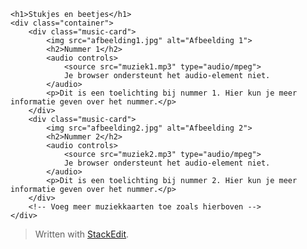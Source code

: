     <h1>Stukjes en beetjes</h1>
    <div class="container">
        <div class="music-card">
            <img src="afbeelding1.jpg" alt="Afbeelding 1">
            <h2>Nummer 1</h2>
            <audio controls>
                <source src="muziek1.mp3" type="audio/mpeg">
                Je browser ondersteunt het audio-element niet.
            </audio>
            <p>Dit is een toelichting bij nummer 1. Hier kun je meer informatie geven over het nummer.</p>
        </div>
        <div class="music-card">
            <img src="afbeelding2.jpg" alt="Afbeelding 2">
            <h2>Nummer 2</h2>
            <audio controls>
                <source src="muziek2.mp3" type="audio/mpeg">
                Je browser ondersteunt het audio-element niet.
            </audio>
            <p>Dit is een toelichting bij nummer 2. Hier kun je meer informatie geven over het nummer.</p>
        </div>
        <!-- Voeg meer muziekkaarten toe zoals hierboven -->
    </div>
</body>
</html>



> Written with [StackEdit](https://stackedit.io/).
<!--stackedit_data:
eyJoaXN0b3J5IjpbMTI4MjE3NjcyMSwxMTY1Mzc3NDgyXX0=
-->